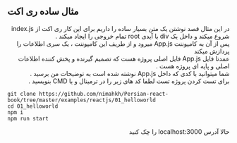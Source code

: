 ##  مثال ساده ری اکت 
<div dir="rtl" align="right">
در این مثال قصد نوشتن یک متن بسیار ساده را داریم 
برای این کار ری اکت از index.js  شروع میکند و داخل یک div  با آیدی root تمام خروجی را ایجاد میکند . 
<br/>
پس از آن به کامپوننت App.js  میرود و از طریف این کامپوننت ، یک سری اطلاعات را پردازش میکند 
<br/>
عمدتا فایل App.js  فایل اصلی پروژه هست که تصمیم گیرنده و پخش کننده اطلاعات اصلی و پایه ای پروژه هست . 
<br/>
شما میتوانید با کدی که داخل App.js  نوشته شده است به توضیحات من برسید . 
<br/>
برای تست کردن پروژه تست لطفا کد های زیر را در ترمینال و یا CMD  بنویسید . 
<br/>
<div dir="ltr" align="left">

```
git clone https://github.com/nimahkh/Persian-react-book/tree/master/examples/reactjs/01_helloworld
cd 01_helloworld
npm i 
npm run start
``` 

</div>
حالا آدرس ‌localhost:3000  را چک کنید

</div>

